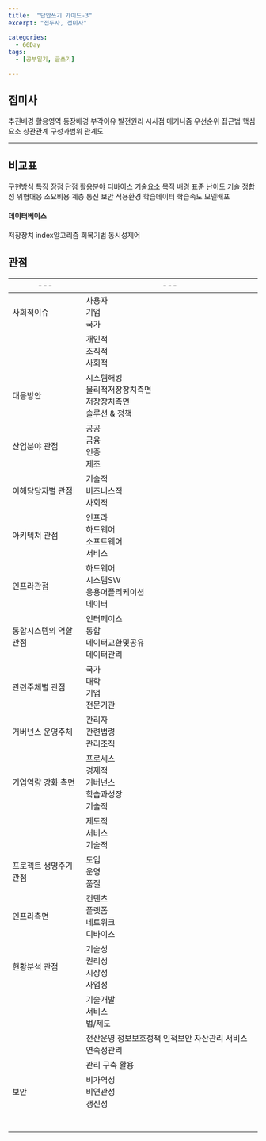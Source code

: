 ```yaml
---
title:  "답안쓰기 가이드-3"
excerpt: "접두사, 접미사"

categories:
  - 66Day
tags:
  - [공부일기, 글쓰기]

---
```




## 접미사
추진배경
활용영역
등장배경
부각이유
발전원리
시사점
매커니즘
우선순위
접근법
핵심요소
상관관계
구성과범위
관계도

---

## 비교표

구현방식
특징
장점
단점
활용분야
디바이스
기술요소
목적
배경
표준
난이도
기술
정합성
위협대응
소요비용
계층
통신
보안
적용환경
학습데이터
학습속도
모델배포

#### 데이터베이스

저장장치
index알고리즘
회복기법
동시성제어




## 관점

| ---        | ---                                                          |
| ---------- | ------------------------------------------------------------ |
| 사회적이슈 | 사용자<br>기업<br>국가                                       |
|            | 개인적<br>조직적<br/>사회적                                  |
| 대응방안   | 시스템해킹<br/>물리적저장장치측면<br/>저장장치측면<br/>솔루션 & 정책 |
| 산업분야 관점 | 공공<br/>금융<br/>인증<br/>제조                              |
| 이해담당자별 관점 | 기술적<br/>비즈니스적<br/>사회적 |
| 아키텍쳐 관점 | 인프라<br>하드웨어 <br>소프트웨어<br>서비스                  |
| 인프라관점| 하드웨어<br/>시스템SW<br/>응용어플리케이션<br/>데이터|
| 통합시스템의 역할 관점 | 인터페이스<br/>통합<br/>데이터교환및공유<br/>데이터관리      |
| 관련주체별 관점 | 국가<br/>대학<br/>기업<br/>전문기관 |
| 거버넌스 운영주체 | 관리자<br>관련법령 <br>관리조직 |
| 기업역량 강화 측면 | 프로세스<br/>경제적<br/>거버넌스<br/>학습과성장<br/>기술적 |
|	| 제도적<br/>서비스<br/>기술적 |
| 프로젝트 생명주기 관점 | 도입<br>운영<br>품질 |
| 인프라측면 | 컨텐츠<br/>플랫폼<br/>네트워크<br/>디바이스 |
|	현황분석 관점| 기술성<br/>권리성<br/>시장성<br/>사업성 |
|	| 기술개발<br/>서비스<br/>법/제도 |
|	| 전산운영 정보보호정책 인적보안 자산관리 서비스연속성관리 |
|	| 관리 구축 활용 |
| 보안 | 비가역성<br/>비연관성<br/>갱신성 |
|	|	|
|	|	|
|	|	|
|	|	|
|	|	|
|	|	|
|	|	|

